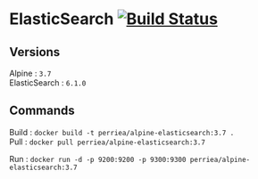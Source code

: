 # ElasticSearch [![Build Status](https://drone.aurelienperrier.com/api/badges/Docker-example/alpine-elasticsearch/status.svg?branch=master)](https://drone.aurelienperrier.com/Docker-example/alpine-elasticsearch)

## Versions

Alpine : `3.7`   
ElasticSearch : `6.1.0`   

## Commands

Build : `docker build -t perriea/alpine-elasticsearch:3.7 .`   
Pull : `docker pull perriea/alpine-elasticsearch:3.7`   

Run : `docker run -d -p 9200:9200 -p 9300:9300 perriea/alpine-elasticsearch:3.7`
